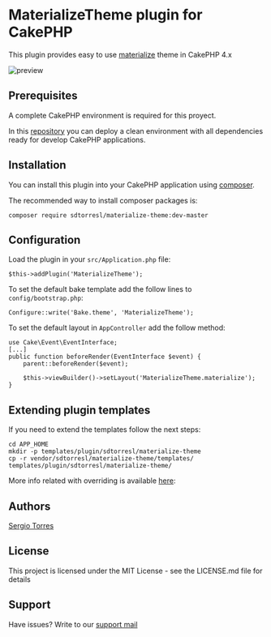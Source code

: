 # MaterializeTheme plugin for CakePHP

This plugin provides easy to use [materialize](https://materializecss.com) theme in CakePHP 4.x

![preview](https://github.com/sdtorresl/matherialize-theme/blob/master/webroot/img/preview.png)

## Prerequisites

A complete CakePHP environment is required for this proyect.

In this [repository](https://github.com/sdtorresl/vagrant-cakephp/) you can deploy a clean environment with all dependencies ready for develop CakePHP applications.

## Installation

You can install this plugin into your CakePHP application using [composer](https://getcomposer.org).

The recommended way to install composer packages is:

```{bash}
composer require sdtorresl/materialize-theme:dev-master
```

## Configuration

Load the plugin in your `src/Application.php` file:

```{php}
$this->addPlugin('MaterializeTheme');
```

To set the default bake template add the follow lines to `config/bootstrap.php`:

```{php}
Configure::write('Bake.theme', 'MaterializeTheme');
```

To set the default layout in `AppController` add the follow method:

```{php}
use Cake\Event\EventInterface;
[...]
public function beforeRender(EventInterface $event) {
    parent::beforeRender($event);

    $this->viewBuilder()->setLayout('MaterializeTheme.materialize');
}
```

## Extending plugin templates

If you need to extend the templates follow the next steps:


```{bash}
cd APP_HOME
mkdir -p templates/plugin/sdtorresl/materialize-theme
cp -r vendor/sdtorresl/materialize-theme/templates/ templates/plugin/sdtorresl/materialize-theme/
```
More info related with overriding is available [here](https://book.cakephp.org/4/en/plugins.html#overriding-plugin-templates-from-inside-your-application):

## Authors

[Sergio Torres](sdtorresl@innovaciones.co)

## License

This project is licensed under the MIT License - see the LICENSE.md file for details

## Support

Have issues? Write to our [support mail](mailto:soporte@innovaciones.co)
